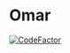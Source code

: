 
<!-- README.md is generated from README.Rmd. Please edit that file -->

# Omar

<!-- badges: start -->

[![CodeFactor](https://www.codefactor.io/repository/github/ninetaillabs/varaniumsharp.initiator/badge)](https://www.codefactor.io/repository/github/ninetaillabs/varaniumsharp.initiator)
<!-- badges: end -->
